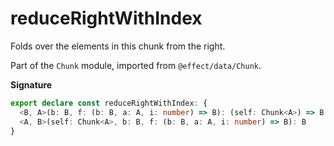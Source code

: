 # reduceRightWithIndex

Folds over the elements in this chunk from the right.

Part of the `Chunk` module, imported from `@effect/data/Chunk`.

**Signature**

```ts
export declare const reduceRightWithIndex: {
  <B, A>(b: B, f: (b: B, a: A, i: number) => B): (self: Chunk<A>) => B
  <A, B>(self: Chunk<A>, b: B, f: (b: B, a: A, i: number) => B): B
}
```
